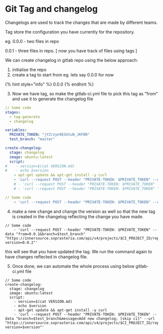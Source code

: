 # Git Tag and changelog

Changelogs are used to track the changes that are made by different teams.

Tag store the configuration you have currently for the repository.

eg. 0.0.0 - two files in repo

0.0.1 - three files in repo. \[ now you have track of files using tags ]

We can create changelog in gitlab repo using the below approach:

1. initialise the repo
2. create a tag to start from eg. lets say 0.0.0 for now

{% hint style="info" %}
0.0.0
{% endhint %}

3. Now we have tag, so make the gitlab-ci.yml file to pick this tag as "from" and use it to generate the changelog file

```yaml
// Some code
stages:
  - tag-generate
  - changelog

variables:
  PRIVATE_TOKEN: "jYZrzyn9ESUtuN_JKFBR"
  test_branch: "master" 

create-changelog:
  stage: changelog
  image: ubuntu:latest
  script:
#    - version=$(cat VERSION.md)
#    - echo $version
    - apt-get update && apt-get install -y curl
    - 'curl --request POST --header "PRIVATE-TOKEN: $PRIVATE_TOKEN" --data "from=0.0.0&branch=$test_branch" "https://innersource.soprasteria.com/api/v4/projects/$CI_PROJECT_ID/repository/changelog?version=0.0.1"'
    # - 'curl --request POST --header "PRIVATE-TOKEN: $PRIVATE_TOKEN" --data "branch=$test_branch&message=Add new changelog; [skip ci]" --url "https://innersource.soprasteria.com/api/v4/projects/$CI_PROJECT_ID/repository/changelog?version=$version"'
    # - 'curl --request POST --header "PRIVATE-TOKEN: $PRIVATE_TOKEN" "https://innersource.soprasteria.com/api/v4/projects/$CI_PROJECT_ID/repository/tags?tag_name=$version&ref=$CI_COMMIT_MESSAGE&message=CI%20created%20tag"'


```

```yaml
// Some code
    - 'curl --request POST --header "PRIVATE-TOKEN: $PRIVATE_TOKEN" --data "from=0.0.0&branch=$test_branch" "https://innersource.soprasteria.com/api/v4/projects/$CI_PROJECT_ID/repository/changelog?version=0.0.1"'
```

4. make a new change and change the version as well so that the new tag is created in the changelog reflecting the change you have made.

```
// Some code
    - 'curl --request POST --header "PRIVATE-TOKEN: $PRIVATE_TOKEN" --data "from=0.0.1&branch=$test_branch" "https://innersource.soprasteria.com/api/v4/projects/$CI_PROJECT_ID/repository/changelog?version=0.0.2"'
```

this will see that you have updated the tag. We run the command again to have changes reflected in changelog file.

5. Once done, we can automate the whole process using below gitlab-ci.yml file

```
// Some code
create-changelog:
  stage: changelog
  image: ubuntu:latest
  script:
    - version=$(cat VERSION.md)
    - echo $version
    - apt-get update && apt-get install -y curl
    - 'curl --request POST --header "PRIVATE-TOKEN: $PRIVATE_TOKEN" --data "branch=$test_branch&message=Add new changelog; [skip ci]" --url "https://innersource.soprasteria.com/api/v4/projects/$CI_PROJECT_ID/repository/changelog?version=$version"'
```
